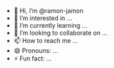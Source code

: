 - 👋 Hi, I’m @ramon-jamon
- 👀 I’m interested in ...
- 🌱 I’m currently learning ...
- 💞️ I’m looking to collaborate on ...
- 📫 How to reach me ...
- 😄 Pronouns: ...
- ⚡ Fun fact: ...

<!---
ramon-jamon/ramon-jamon is a ✨ special ✨ repository because its `README.md` (this file) appears on your GitHub profile.
You can click the Preview link to take a look at your changes.
--->
